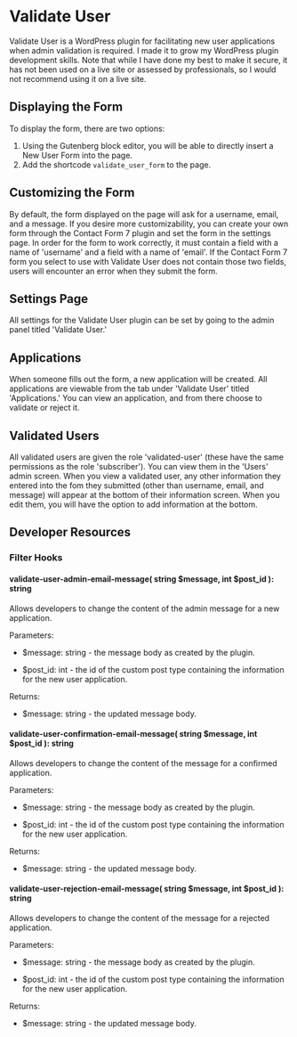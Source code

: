 # Validate User
Validate User is a WordPress plugin for facilitating new user applications when admin validation is required. I made it to grow my WordPress plugin development skills. Note that while I have done my best to make it secure, it has not been used on a live site or assessed by professionals, so I would not recommend using it on a live site.

## Displaying the Form
To display the form, there are two options:
1. Using the Gutenberg block editor, you will be able to directly insert a New User Form into the page.
2. Add the shortcode `validate_user_form` to the page.

## Customizing the Form
By default, the form displayed on the page will ask for a username, email, and a message.  If you desire more customizability, you can create your own form through the Contact Form 7 plugin and set the form in the settings page.  In order for the form to work correctly, it must contain a field with a name of 'username' and a field with a name of 'email'.  If the Contact Form 7 form you select to use with Validate User does not contain those two fields, users will encounter an error when they submit the form.

## Settings Page
All settings for the Validate User plugin can be set by going to the admin panel titled 'Validate User.'

## Applications
When someone fills out the form, a new application will be created.  All applications are viewable from the tab under 'Validate User' titled 'Applications.'  You can view an application, and from there choose to validate or reject it.

## Validated Users
All validated users are given the role 'validated-user' (these have the same permissions as the role 'subscriber').  You can view them in the 'Users' admin screen.  When you view a validated user, any other information they entered into the fom they submitted (other than username, email, and message) will appear at the bottom of their information screen.  When you edit them, you will have the option to add information at the bottom.

## Developer Resources
### Filter Hooks
#### validate-user-admin-email-message( string $message, int $post_id ): string
Allows developers to change the content of the admin message for a new application.

Parameters:

- $message: string - the message body as created by the plugin.

- $post_id: int - the id of the custom post type containing the information for the new user application.

Returns:

- $message: string - the updated message body.

#### validate-user-confirmation-email-message( string $message, int $post_id ): string
Allows developers to change the content of the message for a confirmed application.

Parameters:

- $message: string - the message body as created by the plugin.

- $post_id: int - the id of the custom post type containing the information for the new user application.

Returns:

- $message: string - the updated message body.

#### validate-user-rejection-email-message( string $message, int $post_id ): string
Allows developers to change the content of the message for a rejected application.

Parameters:

- $message: string - the message body as created by the plugin.

- $post_id: int - the id of the custom post type containing the information for the new user application.

Returns:

- $message: string - the updated message body.
